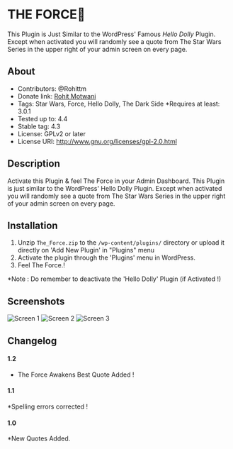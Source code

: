 # THE FORCE:rocket:
This Plugin is Just Similar to the WordPress' Famous <cite>Hello Dolly</cite> Plugin. Except when activated you will randomly see a quote from The Star Wars Series in the upper right of your admin screen on every page.

## About
* Contributors: @Rohittm
* Donate link: [Rohit Motwani](http://www.RohitMotwani.com/)
* Tags: Star Wars, Force, Hello Dolly, The Dark Side
*Requires at least: 3.0.1
* Tested up to: 4.4
* Stable tag: 4.3
* License: GPLv2 or later
* License URI: http://www.gnu.org/licenses/gpl-2.0.html

## Description 

Activate this Plugin & feel The Force in your Admin Dashboard. This Plugin is just similar to the WordPress' Hello Dolly Plugin. Except when activated you will randomly see a quote from The Star Wars Series in the upper right of your admin screen on every page.

## Installation ##

1. Unzip `The_Force.zip` to the `/wp-content/plugins/` directory or upload it directly on 'Add New Plugin' in "Plugins" menu
2. Activate the plugin through the 'Plugins' menu in WordPress.
3. Feel The Force.!

*Note : Do remember to deactivate the 'Hello Dolly' Plugin (if Activated !)

## Screenshots ##

![Screen 1](/The_Force/screenshot-1.png)
![Screen 2](/The_Force/screenshot-2.png)
![Screen 3](/The_Force/screenshot-3.png)

## Changelog ##

#### 1.2 ####

* The Force Awakens Best Quote Added !

#### 1.1 ####
*Spelling errors corrected !

#### 1.0 ####
*New Quotes Added.
